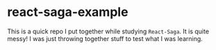 # react-saga-example

This is a quick repo I put together while studying `React-Saga`. It is quite messy! I was just throwing together stuff to test what I was learning.
